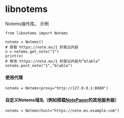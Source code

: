 # libnotems

Notems操作库。
示例
```
from libnotems import Notems

notems = Notems()
# 获取 https://note.ms/1 的笔记内容
n = notems.get_note("1")
print(n)
# 修改 https://note.ms/1 的笔记内容为“blabla”
notems.post_note("1","blabla")
```
#### 使用代理
```
notems = Notems(proxy="http://127.0.0.1:8080")
```
#### 自定义Notems域名（例如搭载[NotePaper](https://github.com/rHanbowChic/NotePaper)的其他服务器）
```
notems = Notems(host="https://note.ms.example.com")
```
